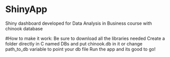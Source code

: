 # ShinyApp
Shiny dashboard developed for Data Analysis in Business course with chinook database

#How to make it work:
Be sure to download all the libraries needed
Create a folder directly in C named DBs and put chinook.db in it or change path_to_db variable to point your db file
Run the app and its good to go!
